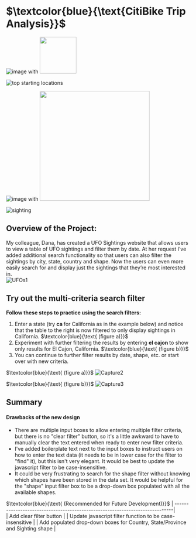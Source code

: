 # $\textcolor{blue}{\text{CitiBike Trip Analysis}}$ 

![image](https://your-image-url.type) with <img src="https://your-image-url.type" width="100" height="100">

![top starting locations](https://user-images.githubusercontent.com/107505166/191382719-f842b7f1-0274-4e24-a322-1598a4108065.PNG)

![image](https://your-image-url.type) with <img src="https://user-images.githubusercontent.com/107505166/191382719-f842b7f1-0274-4e24-a322-1598a4108065.PNG" width="300" height="300">

![sighting](https://user-images.githubusercontent.com/107505166/188699439-fd408353-dc08-4297-8fd9-940d427557c6.png)

## Overview of the Project:
My colleague, Dana, has created a UFO Sightings website that allows users to view a table of UFO sightings and filter them by date.   At her request I’ve added additional search functionality so that users can also filter the sightings by city, state, country and shape.  Now the users can even more easily search for and display just the sightings that they’re most interested in.   
![UFOs1](https://user-images.githubusercontent.com/107505166/188700934-50ea85b3-2e41-4285-a673-be4ac880ec63.PNG)

## Try out the multi-criteria search filter
<b> Follow these steps to practice using the search filters:</b> 

1.  Enter a state (try <b> ca </b> for California as in the example below) and notice that the table to the right is now filtered to only display sightings in California.  $\textcolor{blue}{\text{ (figure a)}}$ 
2.  Experiment with further filtering the results by entering <b> el cajon  </b>  to show only results for El Cajon, California.   $\textcolor{blue}{\text{ (figure b)}}$ 
3.  You can continue to further filter results by date, shape, etc. or start over with new criteria. 

$\textcolor{blue}{\text{ (figure a)}}$ 
![Capture2](https://user-images.githubusercontent.com/107505166/188705533-81e92a2c-28e3-466b-ace7-c5144b521a9a.PNG)

$\textcolor{blue}{\text{ (figure b)}}$ 
![Capture3](https://user-images.githubusercontent.com/107505166/188705546-a7b27737-231a-4b54-8ff8-86fc82d1abbf.PNG)

 
## Summary

#### Drawbacks of the new design
* There are multiple input boxes to allow entering multiple filter criteria, but there is no "clear filter" button, so it's a little awkward to have to manually clear the text entered when ready to enter new filter criteria.
* I've added boilerplate text next to the input boxes to instruct users on how to enter the text data (it needs to be in lower case for the filter to "find" it), but this isn't very elegant.  It would be best to update the javascript filter to be case-insensitive.
* It could be very frustrating to search for the shape filter without knowing which shapes have been stored in the data set.   It would be helpful for the "shape" input filter box to be a drop-down box populated with all the available shapes.
 
$\textcolor{blue}{\text{ (Recommended for Future Development)}}$ 
| -----------------------------------------------------------------------------|                                            
| Add clear filter button                                                      |
| Update javascript filter function to be case-insensitive                     | 
| Add populated drop-down boxes for Country, State/Province and Sighting shape |
